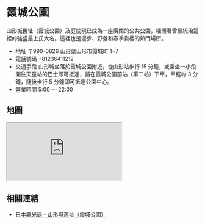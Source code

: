 # 霞城公園

山形城舊址（霞城公園）及庭院現已成為一座廣闊的公共公園，緬懷著曾經統治這裡的強盛最上氏大名。這裡也是漫步、野餐和春季賞櫻的熱門場所。

- 地址 〒990-0826 山形県山形市霞城町 1−7
- 電話號碼 +81236411212
- 交通手段 山形城坐落於霞城公園附近，從山形站步行 15 分鐘，或乘坐一小段開往天童站的巴士即可抵達，請在霞城公園前站（第二站）下車，車程約 3 分鐘，隨後步行 5 分鐘即可抵達公園中心。
- 營業時間 5:00 ～ 22:00

## 地圖

<iframe src="https://www.google.com/maps/embed?pb=!1m18!1m12!1m3!1d3133.0677166313576!2d140.32604791533154!3d38.254735479674835!2m3!1f0!2f0!3f0!3m2!1i1024!2i768!4f13.1!3m3!1m2!1s0x5f8bb61af7ebb051%3A0x2316260acb4d1e7f!2sKajo%20Park!5e0!3m2!1sen!2stw!4v1690543062205!5m2!1sen!2stw"  loading="lazy" referrerpolicy="no-referrer-when-downgrade"></iframe>

## 相關連結

- [日本觀光局 - 山形城舊址（霞城公園）](https://www.japan.travel/tw/spot/1793/)
